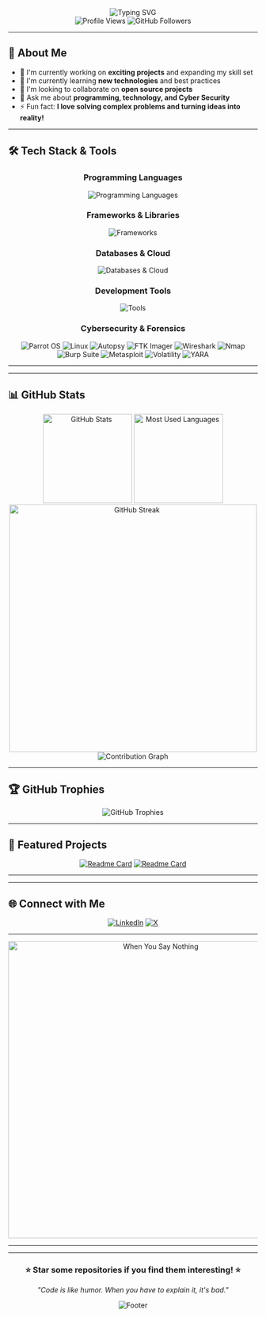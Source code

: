 <div align="center">
<img src="https://readme-typing-svg.herokuapp.com?font=Fira+Code&size=28&duration=3000&pause=1000&color=F75C7E&center=true&vCenter=true&width=800&lines=Hi+there!+I'm+Ahmad+Rasheed+👋;Digital+Forensics+%26+Cyber+Security+Student;Welcome+to+my+GitHub+Profile!" alt="Typing SVG" />
</div>

<div align="center">
  <img src="https://komarev.com/ghpvc/?username=Ahmad-Rasheed-01&color=blueviolet&style=flat-square&label=Profile+Views" alt="Profile Views">
  <img src="https://img.shields.io/github/followers/Ahmad-Rasheed-01?style=social" alt="GitHub Followers">
</div>

---

## 🚀 About Me

- 🔭 I'm currently working on **exciting projects** and expanding my skill set
- 🌱 I'm currently learning **new technologies** and best practices
- 👯 I'm looking to collaborate on **open source projects**
- 💬 Ask me about **programming, technology, and Cyber Security**
- ⚡ Fun fact: **I love solving complex problems and turning ideas into reality!**
<!-- - 📫 How to reach me: **[Your Email]** or connect with me on social media -->

---

## 🛠️ Tech Stack & Tools

<div align="center">

### Programming Languages
<img src="https://skillicons.dev/icons?i=python,javascript,powershell,bash,cpp,c,html,css" alt="Programming Languages" />

### Frameworks & Libraries
<img src="https://skillicons.dev/icons?i=electron,flask,bootstrap" alt="Frameworks" />
<!-- <img src="https://skillicons.dev/icons?i=electron,react,nodejs,express,django,flask,bootstrap" alt="Frameworks" /> -->

### Databases & Cloud
<img src="https://skillicons.dev/icons?i=mysql,postgresql,mongodb,sqlite,docker,firebase" alt="Databases & Cloud" />

### Development Tools
<img src="https://skillicons.dev/icons?i=git,github,vscode,linux" alt="Tools" />

### Cybersecurity & Forensics
![Parrot OS](https://img.shields.io/badge/Parrot%20OS-Security%20OS-00D4AA?style=flat-square&logo=parrotsecurity&logoColor=white)
![Linux](https://img.shields.io/badge/Linux-Operating%20System-FCC624?style=flat-square&logo=linux&logoColor=black)
![Autopsy](https://img.shields.io/badge/Autopsy-Digital%20Forensics-purple?style=flat-square&logo=autopsy&logoColor=white)
![FTK Imager](https://img.shields.io/badge/FTK%20Imager-Forensic%20Imaging-blue?style=flat-square&logo=accessdata&logoColor=white)
![Wireshark](https://img.shields.io/badge/Wireshark-Network%20Analysis-1679A7?style=flat-square&logo=wireshark&logoColor=white)
![Nmap](https://img.shields.io/badge/Nmap-Network%20Scanner-4682B4?style=flat-square&logo=nmap&logoColor=white)
![Burp Suite](https://img.shields.io/badge/Burp%20Suite-Web%20Security-FF6633?style=flat-square&logo=burpsuite&logoColor=white)
![Metasploit](https://img.shields.io/badge/Metasploit-Penetration%20Testing-2596CD?style=flat-square&logo=metasploit&logoColor=white)
![Volatility](https://img.shields.io/badge/Volatility-Memory%20Analysis-8B0000?style=flat-square&logo=volatility&logoColor=white)
![YARA](https://img.shields.io/badge/YARA-Malware%20Detection-FF4500?style=flat-square&logo=yara&logoColor=white)

</div>

---

<!-- ## 🏅 Certifications & Learning

<div align="center">

![CompTIA](https://img.shields.io/badge/CompTIA-Security%2B-red?style=for-the-badge&logo=comptia)
![Cybersecurity](https://img.shields.io/badge/Cybersecurity-Student-blue?style=for-the-badge&logo=security)

</div> -->

---

## 📊 GitHub Stats

<div align="center">
  <img src="https://github-readme-stats.vercel.app/api?username=Ahmad-Rasheed-01&show_icons=true&theme=radical&hide_border=true&count_private=true" alt="GitHub Stats" height="180">
  <img src="https://github-readme-stats.vercel.app/api/top-langs/?username=Ahmad-Rasheed-01&layout=compact&theme=radical&hide_border=true&langs_count=10&include_all_commits=true&count_private=true&card_width=320" alt="Most Used Languages" height="180">
</div>

<!--
<div align="center">
  <img src="https://github-readme-stats.vercel.app/api/top-langs/?username=Ahmad-Rasheed-01&layout=donut&theme=radical&hide_border=true&langs_count=8&include_all_commits=true&count_private=true" alt="Language Distribution" height="200">
</div>
-->

<div align="center">
  <img src="https://streak-stats.demolab.com/?user=Ahmad-Rasheed-01&theme=radical&hide_border=true" alt="GitHub Streak" width="500">
</div>

<div align="center">
  <img src="https://github-readme-activity-graph.vercel.app/graph?username=Ahmad-Rasheed-01&theme=redical&hide_border=true&custom_title=Ahmad's%20Contribution%20Graph" alt="Contribution Graph">
</div>

---

## 🏆 GitHub Trophies

<div align="center">
  <img src="https://github-profile-trophy.vercel.app/?username=Ahmad-Rasheed-01&theme=radical&no-frame=true&no-bg=false&margin-w=4" alt="GitHub Trophies">
</div>

---

## 🚀 Featured Projects

<div align="center">

[![Readme Card](https://github-readme-stats.vercel.app/api/pin/?username=Ahmad-Rasheed-01&repo=Linux-Investigation-Triage-Environment-LITE&theme=radical&hide_border=true)](https://github.com/Ahmad-Rasheed-01/Linux-Investigation-Triage-Environment-LITE)
[![Readme Card](https://github-readme-stats.vercel.app/api/pin/?username=Ahmad-Rasheed-01&repo=VISION-X&theme=radical&hide_border=true)](https://github.com/Ahmad-Rasheed-01/VISION-X)

</div>

<!-- > 💡 **Note**: Replace `your-project-1` and `your-project-2` with your actual repository names to showcase your best work! -->

---
<!-- 
## 📈 Coding Activity

<div align="center">
  <img src="https://github-readme-activity-graph.vercel.app/graph?username=Ahmad-Rasheed-01&theme=radical&hide_border=true&custom_title=Weekly%20Coding%20Activity" alt="Weekly Activity Graph" width="800">
</div> -->

<!-- ## 📈 Coding Activity -->
<!-- 
<div align="center">
  <img src="https://github-readme-activity-graph.vercel.app/graph?username=Ahmad-Rasheed-01&theme=radical&hide_border=true&custom_title=Weekly%20Coding%20Activity" alt="Weekly Activity Graph" width="800">
</div> -->

---

## 🌐 Connect with Me

<div align="center">

[![LinkedIn](https://img.shields.io/badge/LinkedIn-0077B5?style=for-the-badge&logo=linkedin&logoColor=white)](https://www.linkedin.com/in/ahmad-r-30a7b0275/)
[![X](https://img.shields.io/badge/X-000000?style=for-the-badge&logo=x&logoColor=white)](https://x.com/Chiefx0)
<!-- [![Instagram](https://img.shields.io/badge/Instagram-E4405F?style=for-the-badge&logo=instagram&logoColor=white)](https://instagram.com/your-instagram) -->
<!-- [![Portfolio](https://img.shields.io/badge/Portfolio-FF5722?style=for-the-badge&logo=todoist&logoColor=white)](https://your-portfolio.com) -->
<!-- [![Email](https://img.shields.io/badge/Email-D14836?style=for-the-badge&logo=gmail&logoColor=white)](mailto:your-email@example.com) -->

</div>

---

<!-- ## 💡 Inspirational Quote -->

<div align="center">
  <img src="./assets/images/When you say nothing.png" alt="When You Say Nothing" width="600">
</div>

---
<!-- 
## 🐍 Contribution Snake

<div align="center">
  <img src="https://raw.githubusercontent.com/Ahmad-Rasheed-01/Ahmad-Rasheed-01/output/github-contribution-grid-snake-dark.svg" alt="Snake animation">
</div> -->

---

<div align="center">
  <h3>⭐ Star some repositories if you find them interesting! ⭐</h3>
  <p><em>"Code is like humor. When you have to explain it, it's bad."</em></p>
  
  <img src="https://capsule-render.vercel.app/api?type=waving&color=gradient&height=100&section=footer" alt="Footer">
</div>

<!--
-## Hi there 👋

**Ahmad-Rasheed-01/Ahmad-Rasheed-01** is a ✨ _special_ ✨ repository because its `README.md` (this file) appears on your GitHub profile.

Here are some ideas to get you started:

- 🔭 I’m currently working on ...
- 🌱 I’m currently learning ...
- 👯 I’m looking to collaborate on ...
- 🤔 I’m looking for help with ...
- 💬 Ask me about ...
- 📫 How to reach me: ...
- 😄 Pronouns: ...
- ⚡ Fun fact: ...
-->
